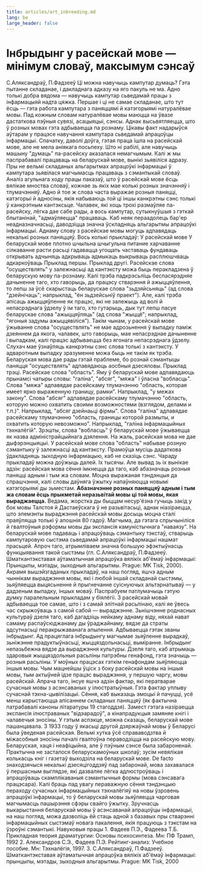 ```yaml
---
title: articles/art_inbreeding.md 
lang: be
large_header: false
---
```



 
# Інбрыдынг у расейскай мове — мінімум словаў, максымум сэнсаў
С.Аляксандраў, П.Фадзееў
Ці можна навучыць кампутар думаць? Гэта пытанне складанае, і дакладнага
адказу на яго пакуль не ма. Адно толькі добра вядома — навучыць кампутар
сьведамай працы з інфармацыяй надта цяжка.
Першае і ці не самае складанае, што тут ёсць — гэта работа кампутара з
паняццямі й катэгорыямі натуралёвае мовы.
Пад кожным словам натуралёвае мовы маюцца на ўвазе дастаткова пэўныя
сувязі, асацыяцыі, сэнсы. Аднак высьвятляецца, што ў розных мовах
гэта адбываецца па рознаму.
Цікавы факт надарыўся аўтарам у працэсе навучання кампутара сьведамай
апрацоўцы інфармацыі. Спачатку, даволі доўга, гэтая праца ішла на
расейскай мове, але не  мела аніякага посьпеху. Што ні рабілі, але
навучыць машыну "думаць" па-расейску аказалася немагчымым. Калі ж мы
паспрабавалі працаваць на беларускай мове, вынікі зьявіліся адразу.
Пры не  вельмі складаных альгарытмах апрацоўкі інфармацыі ў кампутара
зьявілася магчымасць працаваць з сэмантыкай словаў.
Аналіз агульнага ходу працы паказаў, што ў расейскай мове ёсць вялікае
мноства словаў, кожнае зь якіх мае колькі розных значэнняў і
тлумачэнняў. Адно й тое ж слова часта выражае розныя
паняцці, катэгорыі й адносіны, якія набываюць той ці іншы
канкрэтны сэнс толькі ў канкрэтным кантэксьце. Чалавек, які хоць
трохі размаўляе па-расейску, лёгка дае сабе рады, а вось кампутар,
сутыкнуўшыя з гэткай блытанінай, "адмаўляецца" працаваць. Каб неяк
пераадолець бар'ер неадназначнасьці, даводзіцца значна ўскладняць
альгарытмы апрацоўкі інфармацыі.
Аднаму слову з расейскае мовы могуць адпавядаць некалькі розных
паняццяў. Вось колькі прыкладаў:
У расейскай мове
У беларускай мове
плотно
шчыльна 
шчыгульна
питание
харчаванне 
сілкаванне
расти
расьці 
гадавацца
угощать
частаваць 
фундаваць
открывать
адчыняць 
адкрываць 
адмыкаць 
выкрываць 
расплюшчваць 
адкаркоўваць
<span class="small">Прыклад першы.</span>
Прыклад другі. Расейскае слова "осуществлять" у залежнасьці ад кантэксту
можа быць перакладзена ў беларускую мову па-рознаму. Калі трэба
падкрэсьліць беспасярэдняе дачыненне таго, хто гаворыць, да
працэсу стварэння й ажыццяўлення, то лепш за ўсё скарыстаць
беларускае слова "зьдзяйсьняць" (ад слова "дзейнічаць";
напрыклад, "ён зьдзейсьніў праект"). Але, калі трэба апісаць
ажыццяўленне як працэс, які не залежыць ад волі й непасрэднага
ўдзелу ў ім таго, хто гутарыць, дык тут лепш пасуе беларускае слова
"ажыццяўляць" (ад слова "жыццё"; напрыклад, "ягоныя задумы
ажыццявіліся"). Такім чынам, у расейскай мове ўжыванне
слова "осуществлять" не  мае адрозьнення ў выпадку паміж дзеяннем
да якога, чалавек, што гаворыць, мае непасрэднае дачыненне і
выпадкам, калі працэс адбываецца без ягонага непасрэднага
ўдзелу. Слухач мае ўзнаўляць канкрэтны сэнс слова толькі з
кантэксту. У адваротным выпадку зразуменне можа быць не такім
як трэба. Беларуская мова дае рады гэтай праблеме, бо рознай сэмантыцы
паняцця "осуществлять" адпавядаюць аосбныя дзесяловы.
Прыклад трэці. Расейскае слова "область". Яму ў беларускай мове
адпавядаюць прынамсі чатыры словы: "галіна", "абсяг", "мяжа" і
ўласна "вобласць". Слова "мяжа" адпавядае расейскаму тлумачэнню
"область, которая имеет ярко выраженную границу, рамки". Напрыклад,
"у межах закону". Слова "абсяг" адпавядае расейскаму тлумачэнню
"область, которую можно охватить своими возможностями (взглядом,
делами и т.п.)". Напрыклад, "абсяг дзейнаьці фірмы". Слова "галіна"
адпавядае расейскаму тлумачэнню "область, границы которой размыты,
и охватить которую невозможно". Напрыклад, "галіна інфармацыйных
тэхналёгій". Зрэшты, слова "вобласць" ў беларускай мове
ўжываецца як назва адміністрайцыйнага дзялення. На жаль,
расейская мова не дае дыфэрэнцыяцыі. У расейскай мове слова
"область" набывае розную сэмантыку ў залежнасці ад кантэксту.
Прамоўца мусіць дадаткова ўдакладняць зыходную інфармацыю, каб не
сказіць сэнс.
Чараду прыкладаў можна доўжыць далей. Іх тысячы. Але вывад зь іх вынікае
адзін: расейская мова сёння імкнецца да таго, каб абазначаць розныя
паняцці адным і тым жа словам. Моцна выражаная тэндэнцыя да
спрашчэння, калі словы даўняга ўжытку напаўняюцца новымі
катэгорыямі ды зьместам.
**Абазначэнне розных паняццяў адным і тым жа словам ёсць прыкметай
неразьвітай мовы ці той мовы, якая выраджаецца.**
Ведама, жорстка ды быццам несур'ёзна гучыць закід у бок мовы Талстоя й
Дастаеўскага ў не разьвітасьці, аднак ніазіраецца, што элемэнты
выраджэння расейскай мовы досыць моцна сталі праяўляцца толькі
ў апошнія 80 гадоў. Магчыма, да гэтага спрычыніліся й гвалтоўныя
рэформы мовы ды экспансія камуністычнага "наваязу".
На беларускай мове падаваць і апрацоўваць сэмантыку тэкстаў, стварыць
кампутаровую сыстэма сьведамай апрацоўкі інфармацыі нашмат прасьцей.
Апроч таго, атрымліваем значна большую эфэктыўнасць функцыявання
такой сыстэмы (гл. С.Аляксандраў, П.Фадзееў. Шматкантэкставая
аўтаматычная апрацоўка вялікіх аб'ёмаў інфармацыі: Прынцыпы,
мэтады, зыходныя альгарытмы. Prague: MK Tisk, 2000).
Акрамя вышэйзгаданых прыкладаў, на наш погляд, яшчэ адным чыннікам
выраджэння мовы, які і любой іншай складанай сыстэмы, зьяўляецца
выцясьненне й прыгнечанне суіснуючых альтэрнатываў — у дадзеным
выпадку, іншых моваў.
Паспрабуем патлумачыць гэтую думку паралельным прыкладам у біялёгіі. З
расейскай мовай адбываецца тое самае, што і з самай элітнай расьлінаю,
калі яе ўвесь час скрыжоўваць з самой сабой — выраджэнне. Зьнішчэнне
роднасных культураў дзеля таго, каб дагадзіць нейкаму аднаму віду,
няхай нават самаму распаўсюджанаму ды ўраджайнаму, вядзе да страты
адсутнасьці перакрыжаванага апылення. Адбываецца гэтак званы
інбрыдынг. Ад працяглага інбрыдынгу магчымае зьяўленне
вырадкаў, зьніжэнне прадуктыўнасьці, жыццяздольнасьці,
выміранне. Інбрыдынг непазьбежна вядзе да выраджэння культуры.
Дзеля таго, каб атрымаць здаровыя жыццяздольныя расьліны патрэбны
генафонд, гэта значыць — розныя расьліны. У моўных працэсах гэткім
генафондам зьяўляюцца іншыя мовы. Чым мацнейшы ўціск з боку расейскай
мовы на іншыя мовы, тым актыўней ідзе працэс выраджэння, у першую
чаргу, мовы расейскай.
Апрача таго, інсуе яшчэ адзін фактар, які ператварае сучасныя мовы з
асэнсаваных у ілюстратыўныя. Гэта фактар уплыву сучаснай
тэхна-цывілізацыі. Сёння, каб выказаць эмоцыі й пачуцці,
усё менш карыстаюцца апісаннем складаных паняццяў (як фактычна
патрабавалі каноны літаратуры 19 стагоддзя). Замест гэтага
назіраецца экспансія ілюстраваных "відэарадоў", а кінапрадукцыя
замяняе кнігі і чалавечыя зносіны.
У гэтым аспэкце, можна сказаць, беларускай мове пашанцавала. З 1933 году
ў якасьці другой дзяржаўнай мовы ў Беларусі была ўведеная расейская.
Вельмі хутка ўсё справаводзтва й міжасобныя зносіны пачалі гвалтоўна
пераводзіцца на расейскую мову. Беларуская, хаця і неафіцыйна, але ў
пэўным сэнсе была забароненай. Практычна не засталося
беларускамоўных школаў; зусім невялікая колькасць кніг і
газетаў выходзіла на беларускай мове. De facto знаходзячыся некалькі
дзесяцігоддзяў пад забаронай, мова захавалася ў першасным
выглядзе, які дазваляе лёгка адлюстроўваць і апрацоўваць
скамплікаваныя сэмантычныя формы (мова сэнсавага працэсара).
Калі браць пад увагу пераважную сёння тэндэнцыю пераходу сучасных
інфармацыйных тэхналёгіяў на новы ўзровень апрацоўкі інфармацыі,
то ў беларускай мовы зьяўляецца чарговая магчымасць пашырэння сфэры
свайго ўжытку.
Зручнасць выкарыстання беларускай мовы ў асэнсаванай апрацоўцы
інфармацыі, на наш погляд, можа дазволіць ёй стаць адной з
базавых пры стварэнні інфармацыйных сыстэмаў новага пакалення,
якія працуюць з тэкстам на ўзроўні сэмантыкі.
Навуковыя працы
1\. Фадеев П.Э., Фадеева Т.Б. Прикладная теория драматургии: Основы
психосинтеза. Мн: ПФ Трамп, 1992
2\. Александров С.Э., Фадеев П.Э. Рейтинг-анализ: Учебное пособие. Мн:
Тэхналёгія, 1997.
3\. С.Аляксандраў, П.Фадзееў. Шматкантэкставая аўтаматычная апрацоўка
вялікіх аб'ёмаў інфармацыі: прынцыпы, мэтады, зыходныя альгарытмы.
Prague: MK Tisk, 2000
